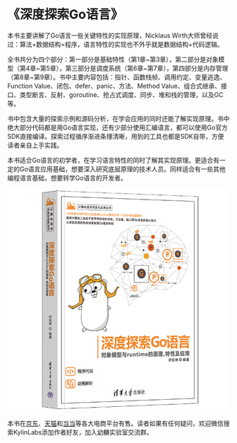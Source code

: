 # 《深度探索Go语言》

本书主要讲解了Go语言一些关键特性的实现原理，Nicklaus Wirth大师曾经说过：算法+数据结构=程序，语言特性的实现也不外乎就是数据结构+代码逻辑。

全书共分为四个部分：第一部分是基础特性（第1章~第3章），第二部分是对象模型（第4章~第5章），第三部分是调度系统（第6章~第7章），第四部分是内存管理（第8章~第9章）。书中主要内容包括：指针、函数栈帧、调用约定、变量逃逸、Function Value、闭包、defer、panic、方法、Method Value、组合式继承、接口、类型断言、反射、goroutine、抢占式调度、同步、堆和栈的管理，以及GC等。

书中包含大量的探索示例和源码分析，在学会应用的同时还能了解实现原理。书中绝大部分代码都是用Go语言实现，还有少部分使用汇编语言，都可以使用Go官方SDK直接编译。探索过程循序渐进条理清晰，用到的工具也都是SDK自带，方便读者亲自上手实践。

本书适合Go语言的初学者，在学习语言特性的同时了解其实现原理。更适合有一定的Go语言应用基础，想要深入研究底层原理的技术人员。同样适合有一些其他编程语言基础，想要转学Go语言的开发者。

![封面](images/book.png)

本书在[京东](https://item.jd.com/13391373.html)、[天猫](https://detail.tmall.com/item.htm?id=683938577791)和[当当](http://product.dangdang.com/29462109.html)等各大电商平台有售。读者如果有任何疑问，欢迎微信搜索KylinLabs添加作者好友，加入幼麟实验室交流群。